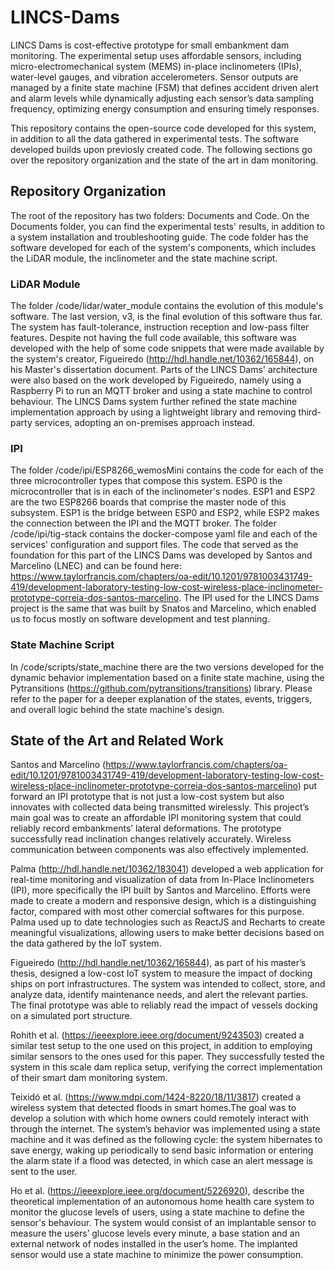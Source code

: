 # LINCS-Dams
LINCS Dams is cost-effective prototype for small embankment dam monitoring. The experimental setup uses affordable sensors, including micro-electromechanical system (MEMS) in-place inclinometers (IPIs), water-level gauges, and vibration accelerometers. Sensor outputs are managed by a finite state machine (FSM) that defines accident driven alert and alarm levels while dynamically adjusting each sensor’s data sampling frequency, optimizing energy consumption and ensuring timely responses.

This repository contains the open-source code developed for this system, in addition to all the data gathered in experimental tests. The software developed builds upon previosly created code. The following sections go over the repository organization and the state of the art in dam monitoring.

## Repository Organization
The root of the repository has two folders: Documents and Code. On the Documents folder, you can find the experimental tests' results, in addition to a system installation and troubleshooting guide. The code folder has the software developed for each of the system's components, which includes the LiDAR module, the inclinometer and the state machine script.

### LiDAR Module
The folder /code/lidar/water_module contains the evolution of this module's software. The last version, v3, is the final evolution of this software thus far. The system has fault-tolerance, instruction reception and low-pass filter features. Despite not having the full code available, this software was developed with the help of some code snippets that were made available by the system's creator, Figueiredo (http://hdl.handle.net/10362/165844), on his Master's dissertation document. 
Parts of the LINCS Dams' architecture were also based on the work developed by Figueiredo, namely using a Raspberry Pi to run an MQTT broker and using a state machine to control behaviour. The LINCS Dams system further refined the state machine implementation approach by using a lightweight library and removing third-party services, adopting an on-premises approach instead.

### IPI
The folder /code/ipi/ESP8266_wemosMini contains the code for each of the three microcontroller types that compose this system. ESP0 is the microcontroller that is in each of the inclinometer's nodes. ESP1 and ESP2 are the two ESP8266 boards that comprise the master node of this subsystem. ESP1 is the bridge between ESP0 and ESP2, while ESP2 makes the connection between the IPI and the MQTT broker. The folder /code/ipi/tig-stack contains the docker-compose yaml file and each of the services' configuration and support files.
The code that served as the foundation for this part of the LINCS Dams was developed by Santos and Marcelino (LNEC) and can be found here: https://www.taylorfrancis.com/chapters/oa-edit/10.1201/9781003431749-419/development-laboratory-testing-low-cost-wireless-place-inclinometer-prototype-correia-dos-santos-marcelino. The IPI used for the LINCS Dams project is the same that was built by Snatos and Marcelino, which enabled us to focus mostly on software development and test planning.

### State Machine Script
In /code/scripts/state_machine there are the two versions developed for the dynamic behavior implementation based on a finite state machine, using the Pytransitions (https://github.com/pytransitions/transitions) library. Please refer to the paper for a deeper explanation of the states, events, triggers, and overall logic behind the state machine's design.


## State of the Art and Related Work

Santos and Marcelino (https://www.taylorfrancis.com/chapters/oa-edit/10.1201/9781003431749-419/development-laboratory-testing-low-cost-wireless-place-inclinometer-prototype-correia-dos-santos-marcelino) put forward an IPI prototype that is not just a low-cost system but also innovates with collected data being transmitted wirelessly. This project’s main goal was to create an affordable IPI monitoring system that could reliably record embankments’ lateral deformations. The prototype successfully read inclination changes relatively accurately. Wireless communication between components was also 
effectively implemented.

Palma (http://hdl.handle.net/10362/183041) developed a web application for real-time monitoring and visualization of data from In-Place Inclinometers (IPI), more specifically the IPI built by Santos and Marcelino. Efforts were made to create a modern and responsive design, which is a distinguishing factor, compared with most other comercial softwares for this purpose. Palma used up to date technologies such as ReactJS and Recharts to create meaningful visualizations, allowing users to make better decisions based on the data gathered by the IoT system.

Figueiredo (http://hdl.handle.net/10362/165844), as part of his master’s thesis, designed a low-cost IoT system to measure the impact of docking ships on port infrastructures. The system was intended to collect, store, and analyze data, identify maintenance needs, and alert the relevant parties. The final prototype was able to reliably read the impact of vessels docking on a simulated port structure. 

Rohith et al. (https://ieeexplore.ieee.org/document/9243503) created a similar test setup to the one used on this project, in addition to employing similar sensors to the ones used for this paper. They successfully tested the system in this scale dam replica setup, verifying the correct implementation of their smart dam monitoring system.

Teixidó et al. (https://www.mdpi.com/1424-8220/18/11/3817) created a wireless system that detected floods in smart homes.The goal was to develop a solution with which home owners could remotely interact with through the internet. The system’s behavior was implemented using a state machine and it was defined as the following cycle: the system hibernates to save energy, waking up periodically to send basic information or entering the alarm state if a flood was detected, in which case an alert message is sent to the user.

Ho et al. (https://ieeexplore.ieee.org/document/5226920), describe the theoretical implementation of an autonomous home health care system to monitor the glucose levels of users, using a state machine to define the sensor's behaviour. The system would consist of an implantable sensor to measure the users’ glucose levels every minute, a base station and an external network of nodes installed in the user’s home. The implanted sensor would use a state machine to minimize the power consumption.
    

